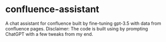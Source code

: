# confluence-assistant
A chat assistant for confluence built by fine-tuning gpt-3.5 with data from confluence pages. Disclaimer: The code is built using by prompting ChatGPT with a few tweaks from my end. 
